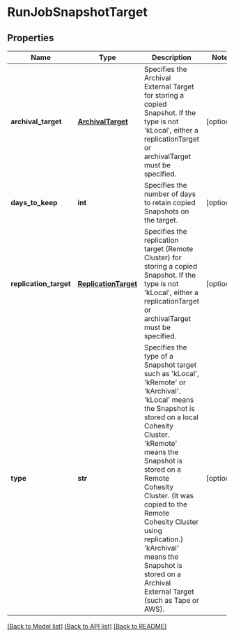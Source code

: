 # RunJobSnapshotTarget

## Properties
Name | Type | Description | Notes
------------ | ------------- | ------------- | -------------
**archival_target** | [**ArchivalTarget**](ArchivalTarget.md) | Specifies the Archival External Target for storing a copied Snapshot. If the type is not &#39;kLocal&#39;, either a replicationTarget or archivalTarget must be specified. | [optional] 
**days_to_keep** | **int** | Specifies the number of days to retain copied Snapshots on the target. | [optional] 
**replication_target** | [**ReplicationTarget**](ReplicationTarget.md) | Specifies the replication target (Remote Cluster) for storing a copied Snapshot. If the type is not &#39;kLocal&#39;, either a replicationTarget or archivalTarget must be specified. | [optional] 
**type** | **str** | Specifies the type of a Snapshot target such as &#39;kLocal&#39;, &#39;kRemote&#39; or &#39;kArchival&#39;. &#39;kLocal&#39; means the Snapshot is stored on a local Cohesity Cluster. &#39;kRemote&#39; means the Snapshot is stored on a Remote Cohesity Cluster. (It was copied to the Remote Cohesity Cluster using replication.) &#39;kArchival&#39; means the Snapshot is stored on a Archival External Target (such as Tape or AWS). | [optional] 

[[Back to Model list]](../README.md#documentation-for-models) [[Back to API list]](../README.md#documentation-for-api-endpoints) [[Back to README]](../README.md)



